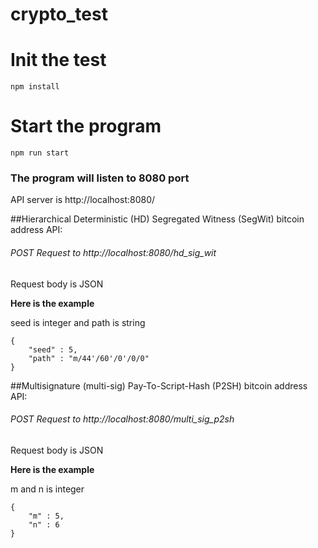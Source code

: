 # crypto_test

# **Init the test**

    npm install

# **Start the program**

    npm run start

### The program will listen to 8080 port

API server is http://localhost:8080/

##Hierarchical Deterministic (HD) Segregated Witness (SegWit) bitcoin address API:

###### POST Request to http://localhost:8080/hd_sig_wit
Request body is JSON

**Here is the example**

seed is integer and path is string

    { 
        "seed" : 5, 
        "path" : "m/44'/60'/0'/0/0" 
    }


##Multisignature (multi-sig) Pay-To-Script-Hash (P2SH) bitcoin address API:
###### POST Request to http://localhost:8080/multi_sig_p2sh
Request body is JSON

**Here is the example**

m and n is integer

    { 
        "m" : 5, 
        "n" : 6
    }
